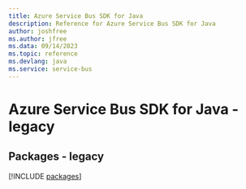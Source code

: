 ```yaml
---
title: Azure Service Bus SDK for Java
description: Reference for Azure Service Bus SDK for Java
author: joshfree
ms.author: jfree
ms.data: 09/14/2023
ms.topic: reference
ms.devlang: java
ms.service: service-bus
---
```

# Azure Service Bus SDK for Java - legacy
## Packages - legacy
[!INCLUDE [packages](service-bus-index.md)]